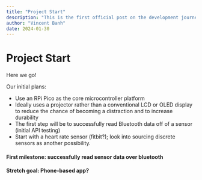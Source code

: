```yaml
---
title: "Project Start"
description: "This is the first official post on the development journey of the HelmetHUD project."
author: "Vincent Banh"
date: 2024-01-30
---
```


# Project Start
Here we go!

Our initial plans:
* Use an RPi Pico as the core microcontroller platform
* Ideally uses a projector rather than a conventional LCD or OLED display to reduce the chance of becoming a distraction and to increase durability
* The first step will be to successfully read Bluetooth data off of a sensor (initial API testing)
* Start with a heart rate sensor (fitbit?); look into sourcing discrete sensors as another possibility.

#### First milestone: successfully read sensor data over bluetooth

#### Stretch goal: Phone-based app?

